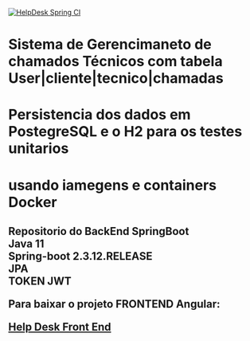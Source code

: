 [![HelpDesk Spring CI](https://github.com/Rodrigodante11/helpDesk_apring_angular/actions/workflows/maven.yml/badge.svg)](https://github.com/Rodrigodante11/helpDesk_apring_angular/actions/workflows/maven.yml)

<h1 aligh="center"> Sistema de Gerencimaneto de chamados Técnicos com tabela User|cliente|tecnico|chamadas
 <h2>
<h1 aligh="center"> Persistencia dos dados em PostegreSQL e  o H2 para os testes unitarios <h2>
<h1 aligh="center"> usando iamegens e containers Docker <h2>

<strong>Repositorio do BackEnd SpringBoot</strong> </br>
<strong>Java 11 </strong> </br>
<strong>Spring-boot 2.3.12.RELEASE </strong> </br>
<strong>JPA </strong> </br>
<strong>TOKEN JWT </strong> </br>

Para baixar o projeto FRONTEND Angular:


[Help Desk Front End](https://github.com/Rodrigodante11/helpdesk_front)

